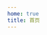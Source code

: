 ```yaml
---
home: true
title: 首页
---
```


<div style="height: 60vh; min-height: 500px">
  <KnowledgeGraphAsync
    title="知识图谱"
    url="/data/knowledge.json"
    :force="{ edgeLength: 30, repulsion: 30, gravity: 0.1 }"
  />
</div>
